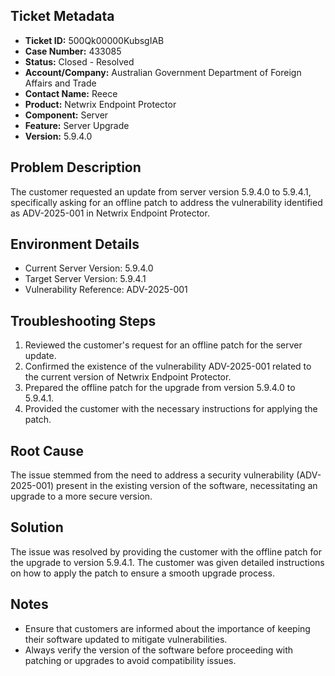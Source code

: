 ## Ticket Metadata
- **Ticket ID:** 500Qk00000KubsgIAB
- **Case Number:** 433085
- **Status:** Closed - Resolved
- **Account/Company:** Australian Government Department of Foreign Affairs and Trade
- **Contact Name:** Reece
- **Product:** Netwrix Endpoint Protector
- **Component:** Server
- **Feature:** Server Upgrade
- **Version:** 5.9.4.0

## Problem Description
The customer requested an update from server version 5.9.4.0 to 5.9.4.1, specifically asking for an offline patch to address the vulnerability identified as ADV-2025-001 in Netwrix Endpoint Protector.

## Environment Details
- Current Server Version: 5.9.4.0
- Target Server Version: 5.9.4.1
- Vulnerability Reference: ADV-2025-001

## Troubleshooting Steps
1. Reviewed the customer's request for an offline patch for the server update.
2. Confirmed the existence of the vulnerability ADV-2025-001 related to the current version of Netwrix Endpoint Protector.
3. Prepared the offline patch for the upgrade from version 5.9.4.0 to 5.9.4.1.
4. Provided the customer with the necessary instructions for applying the patch.

## Root Cause
The issue stemmed from the need to address a security vulnerability (ADV-2025-001) present in the existing version of the software, necessitating an upgrade to a more secure version.

## Solution
The issue was resolved by providing the customer with the offline patch for the upgrade to version 5.9.4.1. The customer was given detailed instructions on how to apply the patch to ensure a smooth upgrade process.

## Notes
- Ensure that customers are informed about the importance of keeping their software updated to mitigate vulnerabilities.
- Always verify the version of the software before proceeding with patching or upgrades to avoid compatibility issues.